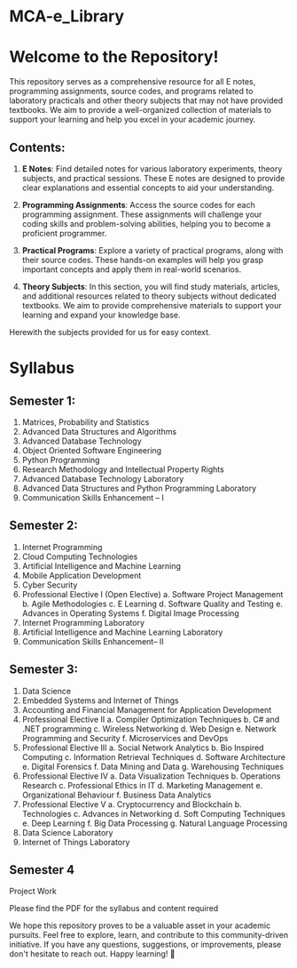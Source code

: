 
# MCA-e_Library

# Welcome to the Repository!

This repository serves as a comprehensive resource for all E notes, programming assignments, source codes, and programs related to laboratory practicals and other theory subjects that may not have provided textbooks. We aim to provide a well-organized collection of materials to support your learning and help you excel in your academic journey.

## Contents:

1. **E Notes**: Find detailed notes for various laboratory experiments, theory subjects, and practical sessions. These E notes are designed to provide clear explanations and essential concepts to aid your understanding.

2. **Programming Assignments**: Access the source codes for each programming assignment. These assignments will challenge your coding skills and problem-solving abilities, helping you to become a proficient programmer.

3. **Practical Programs**: Explore a variety of practical programs, along with their source codes. These hands-on examples will help you grasp important concepts and apply them in real-world scenarios.

4. **Theory Subjects**: In this section, you will find study materials, articles, and additional resources related to theory subjects without dedicated textbooks. We aim to provide comprehensive materials to support your learning and expand your knowledge base.

Herewith the subjects provided for us for easy context.

# Syllabus

## Semester 1:
1. Matrices, Probability and Statistics 
2. Advanced Data Structures and Algorithms 
3. Advanced Database Technology 
4. Object Oriented Software Engineering 
5. Python Programming 
6. Research Methodology and Intellectual Property Rights 
7. Advanced Database Technology Laboratory 
8. Advanced Data Structures and Python Programming Laboratory 
9. Communication Skills Enhancement – I 

## Semester 2: 
1.	Internet Programming 
2.	Cloud Computing Technologies 
3.	Artificial Intelligence and Machine Learning 
4.	Mobile Application Development 
5.	Cyber Security 
6.	Professional Elective I (Open Elective)
    a.	Software Project Management 
    b.	Agile Methodologies 
    c.	E Learning 
    d.	Software Quality and Testing 
    e.	Advances in Operating Systems 
    f.	Digital Image Processing
7.	Internet Programming Laboratory 
8.	Artificial Intelligence and Machine Learning Laboratory 
9.	Communication Skills Enhancement– II

## Semester 3:
1.	Data Science 
2.	Embedded Systems and Internet of Things 
3.	Accounting and Financial Management for Application Development 
4.	Professional Elective II 
    a.	Compiler Optimization Techniques 
    b.	C# and .NET programming 
    c.	Wireless Networking 
    d.	Web Design 
    e.	Network Programming and Security 
    f.	Microservices and DevOps
5.	Professional Elective III 
    a.	Social Network Analytics 
    b.	Bio Inspired Computing 
    c.	Information Retrieval Techniques 
    d.	Software Architecture 
    e.	Digital Forensics 
    f.	Data Mining and Data 
    g.	Warehousing Techniques
6.	Professional Elective IV 
    a.	Data Visualization Techniques 
    b.	Operations Research 
    c.	Professional Ethics in IT 
    d.	Marketing Management 
    e.	Organizational Behaviour
    f.	Business Data Analytics
7.	Professional Elective V 
    a.	Cryptocurrency and Blockchain 
    b.	Technologies 
    c.	Advances in Networking 
    d.	Soft Computing Techniques 
    e.	Deep Learning 
    f.	Big Data Processing 
    g.	Natural Language Processing
8.	Data Science Laboratory 
9.	Internet of Things Laboratory

## Semester 4
Project Work

Please find the PDF for the syllabus and content required

We hope this repository proves to be a valuable asset in your academic pursuits. Feel free to explore, learn, and contribute to this community-driven initiative. If you have any questions, suggestions, or improvements, please don't hesitate to reach out. Happy learning! 🚀


